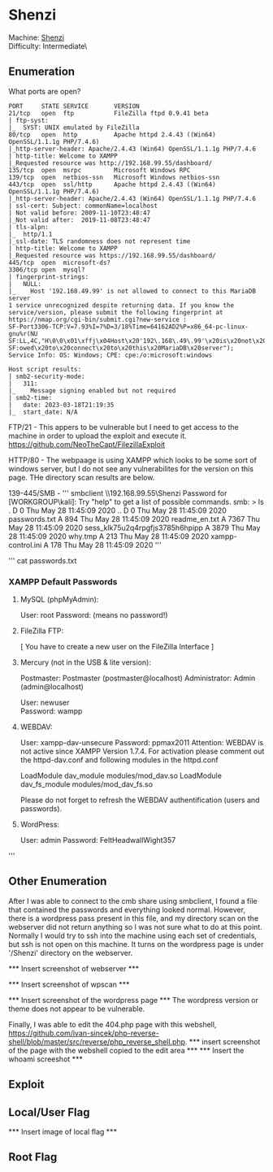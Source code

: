 # Shenzi
Machine: [Shenzi](https://portal.offensive-security.com/labs/practice)\
Difficulty: Intermediate\


## Enumeration
What ports are open?
```
PORT     STATE SERVICE       VERSION
21/tcp   open  ftp           FileZilla ftpd 0.9.41 beta
| ftp-syst: 
|_  SYST: UNIX emulated by FileZilla
80/tcp   open  http          Apache httpd 2.4.43 ((Win64) OpenSSL/1.1.1g PHP/7.4.6)
|_http-server-header: Apache/2.4.43 (Win64) OpenSSL/1.1.1g PHP/7.4.6
| http-title: Welcome to XAMPP
|_Requested resource was http://192.168.99.55/dashboard/
135/tcp  open  msrpc         Microsoft Windows RPC
139/tcp  open  netbios-ssn   Microsoft Windows netbios-ssn
443/tcp  open  ssl/http      Apache httpd 2.4.43 ((Win64) OpenSSL/1.1.1g PHP/7.4.6)
|_http-server-header: Apache/2.4.43 (Win64) OpenSSL/1.1.1g PHP/7.4.6
| ssl-cert: Subject: commonName=localhost
| Not valid before: 2009-11-10T23:48:47
|_Not valid after:  2019-11-08T23:48:47
| tls-alpn: 
|_  http/1.1
|_ssl-date: TLS randomness does not represent time
| http-title: Welcome to XAMPP
|_Requested resource was https://192.168.99.55/dashboard/
445/tcp  open  microsoft-ds?
3306/tcp open  mysql?
| fingerprint-strings: 
|   NULL: 
|_    Host '192.168.49.99' is not allowed to connect to this MariaDB server
1 service unrecognized despite returning data. If you know the service/version, please submit the following fingerprint at https://nmap.org/cgi-bin/submit.cgi?new-service :
SF-Port3306-TCP:V=7.93%I=7%D=3/18%Time=64162AD2%P=x86_64-pc-linux-gnu%r(NU
SF:LL,4C,"H\0\0\x01\xffj\x04Host\x20'192\.168\.49\.99'\x20is\x20not\x20all
SF:owed\x20to\x20connect\x20to\x20this\x20MariaDB\x20server");
Service Info: OS: Windows; CPE: cpe:/o:microsoft:windows

Host script results:
| smb2-security-mode: 
|   311: 
|_    Message signing enabled but not required
| smb2-time: 
|   date: 2023-03-18T21:19:35
|_  start_date: N/A
```


FTP/21 - This appers to be vulnerable but I need to get access to the machine in order to upload the exploit and execute it. https://github.com/NeoTheCapt/FilezillaExploit

HTTP/80 - The webpaage is using XAMPP which looks to be some sort of windows server, but I do not see any vulnerabilites for the version on this page. THe directory scan results are below.


139-445/SMB - 
'''
smbclient \\\\192.168.99.55\\Shenzi
Password for [WORKGROUP\kali]:
Try "help" to get a list of possible commands.
smb: \> ls
  .                                   D        0  Thu May 28 11:45:09 2020
  ..                                  D        0  Thu May 28 11:45:09 2020
  passwords.txt                       A      894  Thu May 28 11:45:09 2020
  readme_en.txt                       A     7367  Thu May 28 11:45:09 2020
  sess_klk75u2q4rpgfjs3785h6hpipp      A     3879  Thu May 28 11:45:09 2020
  why.tmp                             A      213  Thu May 28 11:45:09 2020
  xampp-control.ini                   A      178  Thu May 28 11:45:09 2020
'''


'''
cat passwords.txt    
### XAMPP Default Passwords ###

1) MySQL (phpMyAdmin):

   User: root
   Password:
   (means no password!)

2) FileZilla FTP:

   [ You have to create a new user on the FileZilla Interface ] 

3) Mercury (not in the USB & lite version): 

   Postmaster: Postmaster (postmaster@localhost)
   Administrator: Admin (admin@localhost)

   User: newuser  
   Password: wampp 

4) WEBDAV: 

   User: xampp-dav-unsecure
   Password: ppmax2011
   Attention: WEBDAV is not active since XAMPP Version 1.7.4.
   For activation please comment out the httpd-dav.conf and
   following modules in the httpd.conf
   
   LoadModule dav_module modules/mod_dav.so
   LoadModule dav_fs_module modules/mod_dav_fs.so  
   
   Please do not forget to refresh the WEBDAV authentification (users and passwords).     

5) WordPress:

   User: admin
   Password: FeltHeadwallWight357

'''





## Other Enumeration
After I was able to connect to the cmb share using smbclient, I found a file that contained the passwords and everything looked normal. However, there is a wordpress pass present in this file, and my directory scan on the webserver did not return anything so I was not sure what to do at this point. Normally I would try to ssh into the machine using each set of credentials, but ssh is not open on this machine.  It turns on the wordpress page is under '/Shenzi' directory on the webserver.

*** Insert screenshot of webserver ***

*** Insert screenshot of wpscan ***



*** Insert screenshot of the wordpress page ***
The wordpress version or theme does not appear to be vulnerable. 




Finally, I was able to edit the 404.php page with this webshell, https://github.com/ivan-sincek/php-reverse-shell/blob/master/src/reverse/php_reverse_shell.php. 
*** insert screenshot of the page with the webshell copied to the edit area ***
*** Insert the whoami screeshot ***


## Exploit


## Local/User Flag
*** Insert image of local flag ***

## Root Flag
